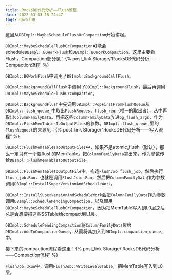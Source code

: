 ```yaml
---
title: RocksDB代码分析——Flush流程
date: 2022-03-03 15:22:47
tags: RocksDB
---
```


这里从`DBImpl::MaybeScheduleFlushOrCompaction`开始讲起。

`DBImpl::MaybeScheduleFlushOrCompaction`可能会schedule`DBImpl::BGWorkFlush`和`DBImpl::BGWorkCompaction`。这里主要看Flush。Compaction部分见：{% post_link Storage/'RocksDB代码分析——Compaction流程' %}

`DBImpl::BGWorkFlush`中调用了`DBImpl::BackgroundCallFlush`。

`DBImpl::BackgroundCallFlush`中调用了`DBImpl::BackgroundFlush`，最后再调用`DBImpl::MaybeScheduleFlushOrCompaction`。

`DBImpl::BackgroundFlush`中先调用`DBImpl::PopFirstFromFlushQueue`从`DBImpl::flush_queue_`中取出`FlushRequest flush_req`（唯一的取出者），从中再取出`ColumnFamilyData`。再把这些`ColumnFamilyData`放进`bg_flush_args`，作为`DBImpl::FlushMemTablesToOutputFiles`的参数。`DBImpl::flush_queue_`里的`FlushRequest`的来源见：{% post_link Storage/"RocksDB代码分析——写入流程" %}

`DBImpl::FlushMemTablesToOutputFiles`中，如果不是atomic_flush（默认），那么一定只有一个要flush的MemTable。把`ColumnFamilyData`拿出来，作为参数传给`DBImpl::FlushMemTableToOutputFile`。

`DBImpl::FlushMemTableToOutputFile`中，构造`FlushJob flush_job`，然后执行`flush_job.Run`，也就是调用`FlushJob::Run`，然后把`ColumnFamilyData`作为参数调用`DBImpl::InstallSuperVersionAndScheduleWork`。

  `DBImpl::InstallSuperVersionAndScheduleWork`会把`ColumnFamilyData`作为参数调用`DBImpl::SchedulePendingCompaction`，以及调用`DBImpl::MaybeScheduleFlushOrCompaction`，因为把MemTable写入到L0层之后总是会想要把这些SSTable给compact到L1层。

  `DBImpl::SchedulePendingCompaction`将`ColumnFamilyData`传给`DBImpl::AddToCompactionQueue`，从而将其加入到`DBImpl::compaction_queue_`中。

  接下来的compaction流程看这里：{% post_link Storage/'RocksDB代码分析——Compaction流程' %}

`FlushJob::Run`中，调用`FlushJob::WriteLevel0Table`，把MemTable写入到L0层。
